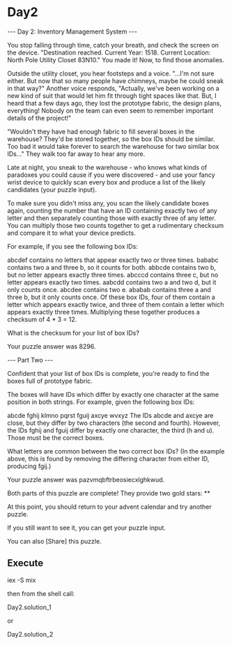 # Day2

--- Day 2: Inventory Management System ---

You stop falling through time, catch your breath, and check the screen
on the device. "Destination reached. Current Year: 1518. Current
Location: North Pole Utility Closet 83N10." You made it! Now, to find
those anomalies.

Outside the utility closet, you hear footsteps and a voice. "...I'm
not sure either. But now that so many people have chimneys, maybe he
could sneak in that way?" Another voice responds, "Actually, we've
been working on a new kind of suit that would let him fit through
tight spaces like that. But, I heard that a few days ago, they lost
the prototype fabric, the design plans, everything! Nobody on the team
can even seem to remember important details of the project!"

"Wouldn't they have had enough fabric to fill several boxes in the
warehouse? They'd be stored together, so the box IDs should be
similar. Too bad it would take forever to search the warehouse for two
similar box IDs..." They walk too far away to hear any more.

Late at night, you sneak to the warehouse - who knows what kinds of
paradoxes you could cause if you were discovered - and use your fancy
wrist device to quickly scan every box and produce a list of the
likely candidates (your puzzle input).

To make sure you didn't miss any, you scan the likely candidate boxes
again, counting the number that have an ID containing exactly two of
any letter and then separately counting those with exactly three of
any letter. You can multiply those two counts together to get a
rudimentary checksum and compare it to what your device predicts.

For example, if you see the following box IDs:

abcdef contains no letters that appear exactly two or three times.
bababc contains two a and three b, so it counts for both.
abbcde contains two b, but no letter appears exactly three times.
abcccd contains three c, but no letter appears exactly two times.
aabcdd contains two a and two d, but it only counts once.
abcdee contains two e.
ababab contains three a and three b, but it only counts once.
Of these box IDs, four of them contain a letter which appears exactly
twice, and three of them contain a letter which appears exactly three
times. Multiplying these together produces a checksum of 4 * 3 = 12.

What is the checksum for your list of box IDs?

Your puzzle answer was 8296.

--- Part Two ---

Confident that your list of box IDs is complete, you're ready to find
the boxes full of prototype fabric.

The boxes will have IDs which differ by exactly one character at the
same position in both strings. For example, given the following box
IDs:

abcde
fghij
klmno
pqrst
fguij
axcye
wvxyz
The IDs abcde and axcye are close, but they differ by two characters
(the second and fourth). However, the IDs fghij and fguij differ by
exactly one character, the third (h and u). Those must be the correct
boxes.

What letters are common between the two correct box IDs? (In the
example above, this is found by removing the differing character from
either ID, producing fgij.)

Your puzzle answer was pazvmqbftrbeosiecxlghkwud.

Both parts of this puzzle are complete! They provide two gold stars:
**

At this point, you should return to your advent calendar and try
another puzzle.

If you still want to see it, you can get your puzzle input.

You can also [Share] this puzzle.

## Execute

iex -S mix

then from the shell call:

Day2.solution_1

or

Day2.solution_2
